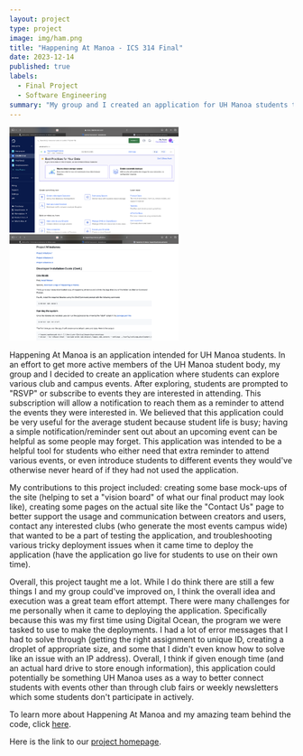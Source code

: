 ```yaml
---
layout: project
type: project
image: img/ham.png
title: "Happening At Manoa - ICS 314 Final"
date: 2023-12-14
published: true
labels:
  - Final Project
  - Software Engineering
summary: "My group and I created an application for UH Manoa students to become more active in different events going on around campus."
---
```


<div class="text-center p-4">
  <img width="300px" src="../img/digocean-ss.png" class="img" >
  <img width="300px" src="../img/devguide-ss.png" class="img" >
</div>

Happening At Manoa is an application intended for UH Manoa students. In an effort to get more active members of the UH Manoa student body, my group and I decided to create an application where students can explore various club and campus events. After exploring, students are prompted to "RSVP" or subscribe to events they are interested in attending. This subscription will allow a notification to reach them as a reminder to attend the events they were interested in. We believed that this application could be very useful for the average student because student life is busy; having a simple notification/reminder sent out about an upcoming event can be helpful as some people may forget. This application was intended to be a helpful tool for students who either need that extra reminder to attend various events, or even introduce students to different events they would've otherwise never heard of if they had not used the application.


My contributions to this project included: creating some base mock-ups of the site (helping to set a "vision board" of what our final product may look like), creating some pages on the actual site like the "Contact Us" page to better support the usage and communication between creators and users, contact any interested clubs (who generate the most events campus wide) that wanted to be a part of testing the application, and troubleshooting various tricky deployment issues when it came time to deploy the application (have the application go live for students to use on their own time). 

Overall, this project taught me a lot. While I do think there are still a few things I and my group could've improved on, I think the overall idea and execution was a great team effort attempt. There were many challenges for me personally when it came to deploying the application. Specifically because this was my first time using Digital Ocean, the program we were tasked to use to make the deployments. I had a lot of error messages that I had to solve through (getting the right assignment to unique ID, creating a droplet of appropriate size, and some that I didn't even know how to solve like an issue with an IP address). Overall, I think if given enough time (and an actual hard drive to store enough information), this application could potentially be something UH Manoa uses as a way to better connect students with events other than through club fairs or weekly newsletters which some students don't participate in actively.



To learn more about Happening At Manoa and my amazing team behind the code, click [here](https://github.com/happeningatmanoa).

Here is the link to our [project homepage](https://happeningatmanoa.github.io).
